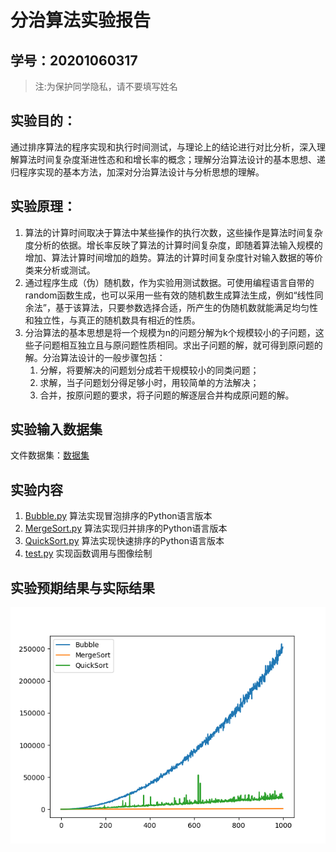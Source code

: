 # 分治算法实验报告

## 学号：20201060317

>注:为保护同学隐私，请不要填写姓名

## 实验目的：
通过排序算法的程序实现和执行时间测试，与理论上的结论进行对比分析，深入理解算法时间复杂度渐进性态和和增长率的概念；理解分治算法设计的基本思想、递归程序实现的基本方法，加深对分治算法设计与分析思想的理解。

## 实验原理：

1. 算法的计算时间取决于算法中某些操作的执行次数，这些操作是算法时间复杂度分析的依据。增长率反映了算法的计算时间复杂度，即随着算法输入规模的增加、算法计算时间增加的趋势。算法的计算时间复杂度针对输入数据的等价类来分析或测试。
2. 通过程序生成（伪）随机数，作为实验用测试数据。可使用编程语言自带的random函数生成，也可以采用一些有效的随机数生成算法生成，例如“线性同余法”，基于该算法，只要参数选择合适，所产生的伪随机数就能满足均匀性和独立性，与真正的随机数具有相近的性质。
3. 分治算法的基本思想是将一个规模为n的问题分解为k个规模较小的子问题，这些子问题相互独立且与原问题性质相同。求出子问题的解，就可得到原问题的解。分治算法设计的一般步骤包括：
   1. 分解，将要解决的问题划分成若干规模较小的同类问题；
   2. 求解，当子问题划分得足够小时，用较简单的方法解决；
   3. 合并，按原问题的要求，将子问题的解逐层合并构成原问题的解。


## 实验输入数据集

文件数据集：[数据集](./lib/data.txt)

## 实验内容

1. [Bubble.py](./lib/Bubble.py) 算法实现冒泡排序的Python语言版本
1. [MergeSort.py](./lib/MergeSort.py) 算法实现归并排序的Python语言版本
1. [QuickSort.py](./lib/QuickSort.py) 算法实现快速排序的Python语言版本
1. [test.py](./lib/test.py) 实现函数调用与图像绘制

## 实验预期结果与实际结果
![img](.\\lib\\img.png)
